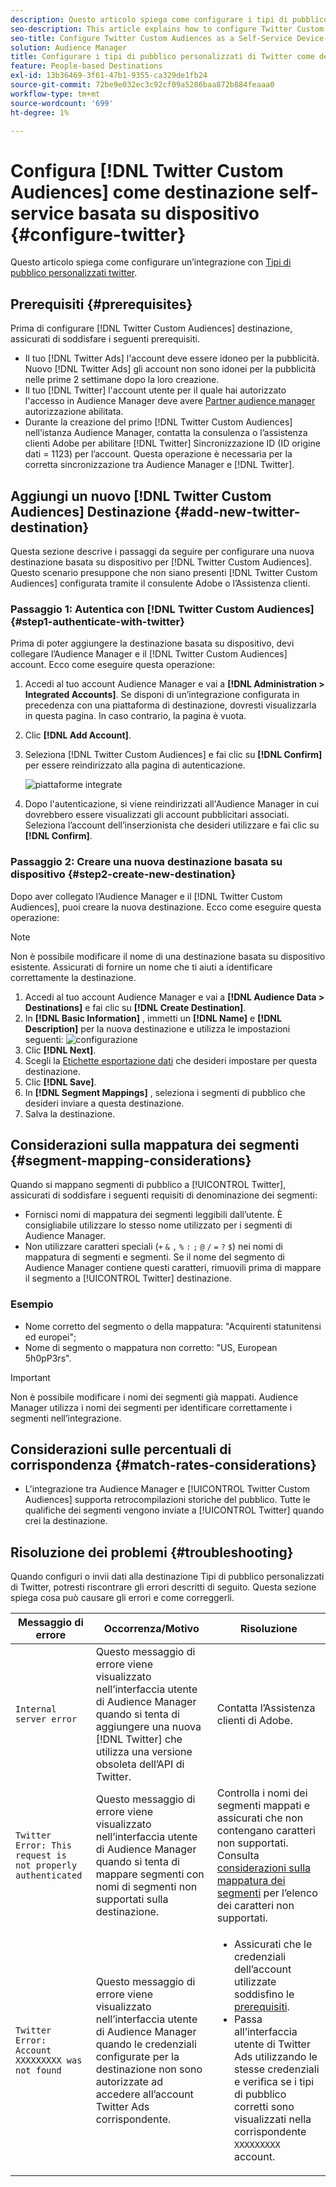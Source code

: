 ```yaml
---
description: Questo articolo spiega come configurare i tipi di pubblico personalizzati di Twitter per le integrazioni nuove ed esistenti.
seo-description: This article explains how to configure Twitter Custom Audiences for both new and existing integrations.
seo-title: Configure Twitter Custom Audiences as a Self-Service Device-Based Destination
solution: Audience Manager
title: Configurare i tipi di pubblico personalizzati di Twitter come destinazione self-service basata su dispositivi
feature: People-based Destinations
exl-id: 13b36469-3f61-47b1-9355-ca329de1fb24
source-git-commit: 72be9e032ec3c92cf09a5286baa872b884feaaa0
workflow-type: tm+mt
source-wordcount: '699'
ht-degree: 1%

---
```


# Configura [!DNL Twitter Custom Audiences] come destinazione self-service basata su dispositivo {#configure-twitter}

Questo articolo spiega come configurare un’integrazione con [Tipi di pubblico personalizzati twitter](https://business.twitter.com/en/help/campaign-setup/campaign-targeting/custom-audiences.html).

## Prerequisiti {#prerequisites}

Prima di configurare [!DNL Twitter Custom Audiences] destinazione, assicurati di soddisfare i seguenti prerequisiti.

* Il tuo [!DNL Twitter Ads] l&#39;account deve essere idoneo per la pubblicità. Nuovo [!DNL Twitter Ads] gli account non sono idonei per la pubblicità nelle prime 2 settimane dopo la loro creazione.
* Il tuo [!DNL Twitter] l&#39;account utente per il quale hai autorizzato l&#39;accesso in Audience Manager deve avere [Partner audience manager](https://business.twitter.com/en/help/troubleshooting/multi-user-login-faq.html#accesslevels) autorizzazione abilitata.
* Durante la creazione del primo [!DNL Twitter Custom Audiences] nell’istanza Audience Manager, contatta la consulenza o l’assistenza clienti Adobe per abilitare [!DNL Twitter] Sincronizzazione ID (ID origine dati = 1123) per l’account. Questa operazione è necessaria per la corretta sincronizzazione tra Audience Manager e [!DNL Twitter].

## Aggiungi un nuovo [!DNL Twitter Custom Audiences] Destinazione {#add-new-twitter-destination}

Questa sezione descrive i passaggi da seguire per configurare una nuova destinazione basata su dispositivo per [!DNL Twitter Custom Audiences]. Questo scenario presuppone che non siano presenti [!DNL Twitter Custom Audiences] configurata tramite il consulente Adobe o l’Assistenza clienti.

### Passaggio 1: Autentica con [!DNL Twitter Custom Audiences] {#step1-authenticate-with-twitter}

Prima di poter aggiungere la destinazione basata su dispositivo, devi collegare l’Audience Manager e il [!DNL Twitter Custom Audiences] account. Ecco come eseguire questa operazione:

1. Accedi al tuo account Audience Manager e vai a **[!DNL Administration > Integrated Accounts]**. Se disponi di un’integrazione configurata in precedenza con una piattaforma di destinazione, dovresti visualizzarla in questa pagina. In caso contrario, la pagina è vuota.
1. Clic **[!DNL Add Account]**.
1. Seleziona [!DNL Twitter Custom Audiences] e fai clic su **[!DNL Confirm]** per essere reindirizzato alla pagina di autenticazione.

   ![piattaforme integrate](assets/dbd-integrated-platforms.png)

1. Dopo l&#39;autenticazione, si viene reindirizzati all&#39;Audience Manager in cui dovrebbero essere visualizzati gli account pubblicitari associati. Seleziona l’account dell’inserzionista che desideri utilizzare e fai clic su **[!DNL Confirm]**.

### Passaggio 2: Creare una nuova destinazione basata su dispositivo {#step2-create-new-destination}

Dopo aver collegato l’Audience Manager e il [!DNL Twitter Custom Audiences], puoi creare la nuova destinazione. Ecco come eseguire questa operazione:

>[!NOTE]
>
>Non è possibile modificare il nome di una destinazione basata su dispositivo esistente. Assicurati di fornire un nome che ti aiuti a identificare correttamente la destinazione.

1. Accedi al tuo account Audience Manager e vai a **[!DNL Audience Data > Destinations]** e fai clic su **[!DNL Create Destination]**.
1. In **[!DNL Basic Information]** , immetti un **[!DNL Name]** e **[!DNL Description]** per la nuova destinazione e utilizza le impostazioni seguenti: ![configurazione](assets/dbd-new-basic.png)
1. Clic **[!DNL Next]**.
1. Scegli la [Etichette esportazione dati](/help/using/features/data-export-controls.md#controls-labels) che desideri impostare per questa destinazione.
1. Clic **[!DNL Save]**.
1. In **[!DNL Segment Mappings]** , seleziona i segmenti di pubblico che desideri inviare a questa destinazione.
1. Salva la destinazione.

## Considerazioni sulla mappatura dei segmenti {#segment-mapping-considerations}

Quando si mappano segmenti di pubblico a [!UICONTROL Twitter], assicurati di soddisfare i seguenti requisiti di denominazione dei segmenti:

* Fornisci nomi di mappatura dei segmenti leggibili dall’utente. È consigliabile utilizzare lo stesso nome utilizzato per i segmenti di Audience Manager.
* Non utilizzare caratteri speciali (`+` `&` `,` `%` `:` `;` `@` `/` `=` `?` `$`) nei nomi di mappatura di segmenti e segmenti. Se il nome del segmento di Audience Manager contiene questi caratteri, rimuovili prima di mappare il segmento a [!UICONTROL Twitter] destinazione.

### Esempio

* Nome corretto del segmento o della mappatura: &quot;Acquirenti statunitensi ed europei&quot;;
* Nome di segmento o mappatura non corretto: &quot;US, European 5h0pP3rs&quot;.

>[!IMPORTANT]
>
>Non è possibile modificare i nomi dei segmenti già mappati. Audience Manager utilizza i nomi dei segmenti per identificare correttamente i segmenti nell’integrazione.

## Considerazioni sulle percentuali di corrispondenza {#match-rates-considerations}

* L&#39;integrazione tra Audience Manager e [!UICONTROL Twitter Custom Audiences] supporta retrocompilazioni storiche del pubblico. Tutte le qualifiche dei segmenti vengono inviate a [!UICONTROL Twitter] quando crei la destinazione.

## Risoluzione dei problemi {#troubleshooting}

Quando configuri o invii dati alla destinazione Tipi di pubblico personalizzati di Twitter, potresti riscontrare gli errori descritti di seguito. Questa sezione spiega cosa può causare gli errori e come correggerli.

| Messaggio di errore | Occorrenza/Motivo | Risoluzione |
|---|---|---|
| `Internal server error` | Questo messaggio di errore viene visualizzato nell’interfaccia utente di Audience Manager quando si tenta di aggiungere una nuova [!DNL Twitter] che utilizza una versione obsoleta dell’API di Twitter. | Contatta l’Assistenza clienti di Adobe. |
| `Twitter Error: This request is not properly authenticated` | Questo messaggio di errore viene visualizzato nell’interfaccia utente di Audience Manager quando si tenta di mappare segmenti con nomi di segmenti non supportati sulla destinazione. | Controlla i nomi dei segmenti mappati e assicurati che non contengano caratteri non supportati. Consulta [considerazioni sulla mappatura dei segmenti](#segment-mapping-considerations) per l’elenco dei caratteri non supportati. |
| `Twitter Error: Account XXXXXXXXX was not found` | Questo messaggio di errore viene visualizzato nell’interfaccia utente di Audience Manager quando le credenziali configurate per la destinazione non sono autorizzate ad accedere all’account Twitter Ads corrispondente. | <ul><li>Assicurati che le credenziali dell’account utilizzate soddisfino le [prerequisiti](#prerequisites).</li><li>Passa all’interfaccia utente di Twitter Ads utilizzando le stesse credenziali e verifica se i tipi di pubblico corretti sono visualizzati nella corrispondente `XXXXXXXXX` account. </li></ul> |
